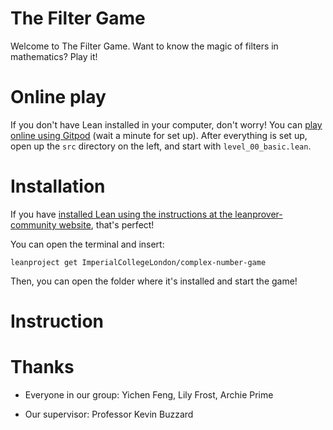 # The Filter Game

Welcome to The Filter Game. Want to know the magic of filters in mathematics? Play it!

# Online play

If you don't have Lean installed in your computer, don't worry!
You can [play online using Gitpod](https://gitpod.io/#https://github.com/Biiiilly/filter) (wait a minute for set up). 
After everything is set up, open up the `src` directory on the left, and start with `level_00_basic.lean`.

# Installation

If you have [installed Lean using the instructions at the leanprover-community website](https://leanprover-community.github.io/get_started.html),
that's perfect!

You can open the terminal and insert:

```
leanproject get ImperialCollegeLondon/complex-number-game
```
Then, you can open the folder where it's installed and start the game!

# Instruction


# Thanks

* Everyone in our group: Yichen Feng, Lily Frost, Archie Prime

* Our supervisor: Professor Kevin Buzzard

